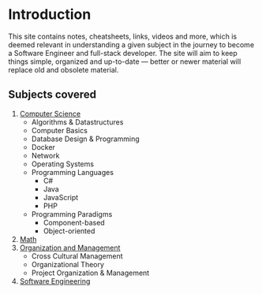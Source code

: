 # Introduction

This site contains notes, cheatsheets, links, videos and more, which is deemed relevant in understanding a given subject in the journey to become a Software Engineer and full-stack developer. The site will aim to keep things simple, organized and up-to-date — better or newer material will replace old and obsolete material. 

## Subjects covered

1. [Computer Science](computer-science/index.md)
    - Algorithms & Datastructures
    - Computer Basics
    - Database Design & Programming
    - Docker
    - Network
    - Operating Systems
    - Programming Languages
      - C#
      - Java
      - JavaScript
      - PHP
    - Programming Paradigms
      - Component-based
      - Object-oriented
2. [Math](math/index.md)
3. [Organization and Management](organization-and-management/index.md)
    - Cross Cultural Management
    - Organizational Theory
    - Project Organization & Management
4. [Software Engineering](software-engineering/index.md)

